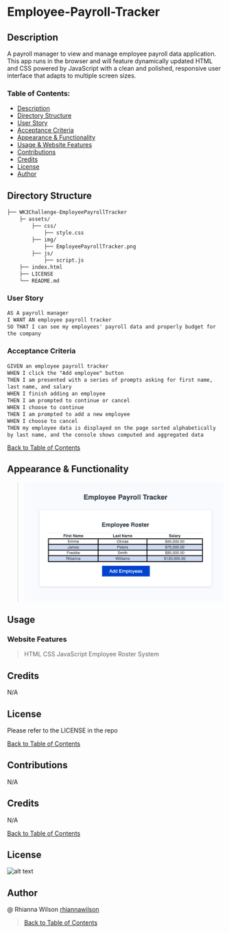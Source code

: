 # Employee-Payroll-Tracker 
## Description
A payroll manager to view and manage employee payroll data application. 
This app runs in the browser and will feature dynamically updated HTML and CSS powered by JavaScript with a clean and polished, responsive user interface that adapts to multiple screen sizes.

### Table of Contents:
- [Description](#description)
- [Directory Structure](#directory-structure)
- [User Story](#user-story)
- [Acceptance Criteria](#acceptance-criteria)
- [Appearance & Functionality](#appearance--functionality) 
- [Usage & Website Features](#usage)
- [Contributions](#contributions)
- [Credits](#credits)
- [License](#license)
- [Author](#author)

## Directory Structure
```  
├── WK3Challenge-EmployeePayrollTracker
    ├─ assets/
        ├── css/
            ├── style.css
        ├── img/
            ├── EmployeePayrollTracker.png
        ├── js/
            ├── script.js        
    ├── index.html
    ├── LICENSE
    └── README.md   
```

### User Story
```
AS A payroll manager
I WANT AN employee payroll tracker
SO THAT I can see my employees' payroll data and properly budget for the company
```

### Acceptance Criteria
```
GIVEN an employee payroll tracker
WHEN I click the "Add employee" button
THEN I am presented with a series of prompts asking for first name, last name, and salary
WHEN I finish adding an employee
THEN I am prompted to continue or cancel
WHEN I choose to continue
THEN I am prompted to add a new employee
WHEN I choose to cancel
THEN my employee data is displayed on the page sorted alphabetically by last name, and the console shows computed and aggregated data
```
[Back to Table of Contents](#table-of-contents)

## Appearance & Functionality 
>![View List of Employees added](./assets/img/EmployeePayrollTracker.png)

## Usage 
### Website Features
> HTML 
> CSS 
> JavaScript
> Employee Roster System

## Credits
N/A

## License
Please refer to the LICENSE in the repo
   
[Back to Table of Contents](#table-of-contents)
## Contributions
N/A

## Credits
N/A

[Back to Table of Contents](#table-of-contents)

## License
![alt text](https://img.shields.io/badge/License-_MIT-blue.svg)

## Author
@ Rhianna Wilson
[rhiannawilson](https://github.com/rhiannawilson)
> [Back to Table of Contents](#table-of-contents)

